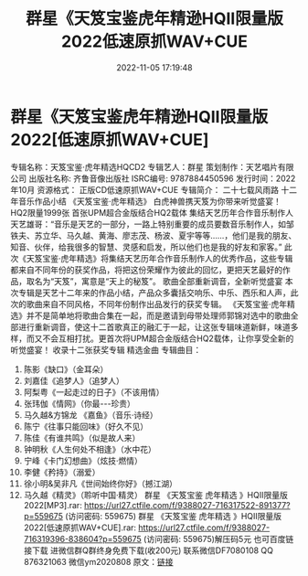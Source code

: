 ﻿---
title: 群星《天笈宝鉴虎年精逊HQII限量版2022低速原抓WAV+CUE
date: 2022-11-05 17:19:48
categories: 新碟专辑、稀有等精品
tags: 华语中文
---
# 群星《天笈宝鉴虎年精逊HQII限量版2022[低速原抓WAV+CUE]

专辑名称：天笈宝鉴·虎年精选HQCD2
专辑艺人：群星
策划制作：天艺唱片有限公司
出版社名称: 齐鲁音像出版社
ISRC编号: 9787884450596
发行时间：2022年10月
资源格式： 正版CD低速原抓WAV+CUE
专辑简介：
二十七载风雨路 十二年音乐作品小结
《天笈宝鉴·虎年精选》
白虎神兽携天笈为你带来听觉盛宴！
HQ2限量1999张
首张UPM超合金版结合HQ2载体
集结天艺历年合作音乐制作人
天艺雄哥：“音乐是天艺的一部分，一路上特别重要的成员要数音乐制作人，如邹铁夫、苏立华、马久越、黄海、廖志茂、杨波、夏宇等等……，他们是我的朋友、知音、伙伴，给我很多的智慧、灵感和启发，所以他们也是我的好友和家客。”
此次《天笈宝鉴·虎年精选》将集结天艺历年合作音乐制作人的优秀作品，这些专辑都来自不同年份的获奖作品，将把这份荣耀作为彼此的回忆，更把天艺最好的作品，取名为“天笈”，寓意是“天上的秘笈”。
歌曲全部重新调音，全新听觉盛宴
本次专辑是天艺十二年来的作品小结，产品众多囊括交响乐、中乐、西乐和人声，此次的歌曲来自不同风格，不同年份制作出品发行的获奖专辑。
《天笈宝鉴·虎年精选》并不是简单地将歌曲合集在一起，而是邀请到母带处理师郭锦对选中的歌曲全部进行重新调音，使这十二首歌真正的融汇于一起，让这张专辑味道新鲜，味道多样，而又不会互相打扰。更首次将UPM超合金版结合HQ2载体，让你享受全新的听觉盛宴！
收录十二张获奖专辑
精选金曲
专辑曲目：
01. 陈影《缺口》（金耳朵）
02. 刘嘉佳《追梦人》（追梦人）
03. 阿梨粤《一起走过的日子》（不该用情）
04. 张玮伽《情网》（你最---珍贵）
05. 马久越&方锦龙 《嘉鱼》（音乐·诗经）
06. 陈宁《往事只能回味》（好久不见）
07. 陈佳《有谁共鸣》（似是故人来）
08. 钟明秋《人生何处不相逢》（水中花）
09. 宁峰《卡门幻想曲》（炫技·燃情）
10. 李健《矜持》（溺爱）
11. 徐小明&吴非凡《世间始终你好》（撼江湖）
12. 马久越《精灵》（聆听中国·精灵）
群星 《天笈宝鉴 虎年精选 》HQII限量版 2022[MP3].rar: https://url27.ctfile.com/f/9388027-716317522-891377?p=559675
(访问密码: 559675)
群星 《天笈宝鉴 虎年精选 》HQII限量版 2022[低速原抓WAV+CUE].rar: https://url27.ctfile.com/f/9388027-716319396-838604?p=559675
(访问密码: 559675)解压码5元
也可百度链接下载
进微信群Q群终身免费下载(收200元)
联系微信DF7080108 QQ 876321063
微信ym2020808
原文：[链接](https://blog.sina.com.cn/s/blog_1647c7e760103105u.html)